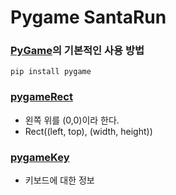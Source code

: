 # Pygame SantaRun

### [PyGame](https://www.pygame.org/news)의 기본적인 사용 방법

```
pip install pygame
```

### [pygameRect]("https://www.pygame.org/docs/ref/rect.html") 

- 왼쪽 위를 (0,0)이라 한다.
- Rect((left, top), (width, height))

### [pygameKey]("http://www.pygame.org/docs/ref/key.html")

- 키보드에 대한 정보

